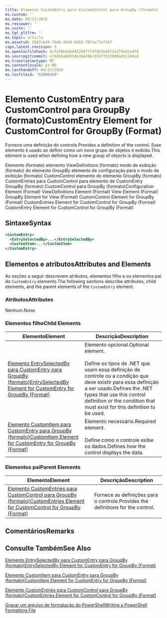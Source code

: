 ```yaml
---
title: Elemento CustomEntry para CustomControl para GroupBy (formato) | Microsoft Docs
ms.custom: ''
ms.date: 09/13/2016
ms.reviewer: ''
ms.suite: ''
ms.tgt_pltfrm: ''
ms.topic: article
ms.assetid: 2987cb45-f646-45d4-b81b-7871e77af36f
caps.latest.revision: 5
ms.openlocfilehash: dcf4f8b2bbd422067ffdf9b3b4972e279e91edf9
ms.sourcegitcommit: e7445ba8203da304286c591ff513900ad1c244a4
ms.translationtype: MT
ms.contentlocale: pt-BR
ms.lasthandoff: 04/23/2019
ms.locfileid: "62066459"
---
```

# <a name="customentry-element-for-customcontrol-for-groupby-format"></a><span data-ttu-id="b932f-102">Elemento CustomEntry para CustomControl para GroupBy (formato)</span><span class="sxs-lookup"><span data-stu-id="b932f-102">CustomEntry Element for CustomControl for GroupBy (Format)</span></span>

<span data-ttu-id="b932f-103">Fornece uma definição do controle.</span><span class="sxs-lookup"><span data-stu-id="b932f-103">Provides a definition of the control.</span></span> <span data-ttu-id="b932f-104">Esse elemento é usado ao definir como um novo grupo de objetos é exibido.</span><span class="sxs-lookup"><span data-stu-id="b932f-104">This element is used when defining how a new group of objects is displayed.</span></span>

<span data-ttu-id="b932f-105">Elemento (formato) elemento ViewDefinitions (formato) modo de exibição (formato) do elemento GroupBy elemento de configuração para o modo de exibição (formato) CustomControl elemento do elemento GroupBy (formato) CustomEntries para CustomControl para elemento de CustomEntry GroupBy (formato) CustomControl para GroupBy (formato)</span><span class="sxs-lookup"><span data-stu-id="b932f-105">Configuration Element (Format) ViewDefinitions Element (Format) View Element (Format) GroupBy Element for View (Format) CustomControl Element for GroupBy (Format) CustomEntries Element for CustomControl for GroupBy (Format) CustomEntry Element for CustomControl for GroupBy (Format)</span></span>

## <a name="syntax"></a><span data-ttu-id="b932f-106">Sintaxe</span><span class="sxs-lookup"><span data-stu-id="b932f-106">Syntax</span></span>

```xml
<CustomEntry>
  <EntrySelectedBy>...</EntrySelectedBy>
  <CustomItem>...</CustomItem>
</CustomEntry>
```

## <a name="attributes-and-elements"></a><span data-ttu-id="b932f-107">Elementos e atributos</span><span class="sxs-lookup"><span data-stu-id="b932f-107">Attributes and Elements</span></span>

<span data-ttu-id="b932f-108">As seções a seguir descrevem atributos, elementos filho e os elementos pai do `CustomEntry` elemento.</span><span class="sxs-lookup"><span data-stu-id="b932f-108">The following sections describe attributes, child elements, and the parent elements of the `CustomEntry` element.</span></span>

### <a name="attributes"></a><span data-ttu-id="b932f-109">Atributos</span><span class="sxs-lookup"><span data-stu-id="b932f-109">Attributes</span></span>

<span data-ttu-id="b932f-110">Nenhum.</span><span class="sxs-lookup"><span data-stu-id="b932f-110">None.</span></span>

### <a name="child-elements"></a><span data-ttu-id="b932f-111">Elementos filho</span><span class="sxs-lookup"><span data-stu-id="b932f-111">Child Elements</span></span>

|<span data-ttu-id="b932f-112">Elemento</span><span class="sxs-lookup"><span data-stu-id="b932f-112">Element</span></span>|<span data-ttu-id="b932f-113">Descrição</span><span class="sxs-lookup"><span data-stu-id="b932f-113">Description</span></span>|
|-------------|-----------------|
|[<span data-ttu-id="b932f-114">Elemento EntrySelectedBy para CustomEntry para GroupBy (formato)</span><span class="sxs-lookup"><span data-stu-id="b932f-114">EntrySelectedBy Element for CustomEntry for GroupBy (Format)</span></span>](./entryselectedby-element-for-customentry-for-groupby-format.md)|<span data-ttu-id="b932f-115">Elemento opcional.</span><span class="sxs-lookup"><span data-stu-id="b932f-115">Optional element.</span></span><br /><br /> <span data-ttu-id="b932f-116">Define os tipos de .NET que usam essa definição de controle ou a condição que deve existir para essa definição a ser usado.</span><span class="sxs-lookup"><span data-stu-id="b932f-116">Defines the .NET types that use this control definition or the condition that must exist for this definition to be used.</span></span>|
|[<span data-ttu-id="b932f-117">Elemento CustomItem para CustomEntry para GroupBy (formato)</span><span class="sxs-lookup"><span data-stu-id="b932f-117">CustomItem Element for CustomEntry for GroupBy (Format)</span></span>](./customitem-element-for-customentry-for-groupby-format.md)|<span data-ttu-id="b932f-118">Elemento necessário.</span><span class="sxs-lookup"><span data-stu-id="b932f-118">Required element.</span></span><br /><br /> <span data-ttu-id="b932f-119">Define como o controle exibe os dados.</span><span class="sxs-lookup"><span data-stu-id="b932f-119">Defines how the control displays the data.</span></span>|

### <a name="parent-elements"></a><span data-ttu-id="b932f-120">Elementos pai</span><span class="sxs-lookup"><span data-stu-id="b932f-120">Parent Elements</span></span>

|<span data-ttu-id="b932f-121">Elemento</span><span class="sxs-lookup"><span data-stu-id="b932f-121">Element</span></span>|<span data-ttu-id="b932f-122">Descrição</span><span class="sxs-lookup"><span data-stu-id="b932f-122">Description</span></span>|
|-------------|-----------------|
|[<span data-ttu-id="b932f-123">Elemento CustomEntries para CustomControl para GroupBy (formato)</span><span class="sxs-lookup"><span data-stu-id="b932f-123">CustomEntries Element for CustomControl for GroupBy (Format)</span></span>](./customentries-element-for-customcontrol-for-groupby-format.md)|<span data-ttu-id="b932f-124">Fornece as definições para o controle.</span><span class="sxs-lookup"><span data-stu-id="b932f-124">Provides the definitions for the control.</span></span>|

## <a name="remarks"></a><span data-ttu-id="b932f-125">Comentários</span><span class="sxs-lookup"><span data-stu-id="b932f-125">Remarks</span></span>

## <a name="see-also"></a><span data-ttu-id="b932f-126">Consulte Também</span><span class="sxs-lookup"><span data-stu-id="b932f-126">See Also</span></span>

[<span data-ttu-id="b932f-127">Elemento EntrySelectedBy para CustomEntry para GroupBy (formato)</span><span class="sxs-lookup"><span data-stu-id="b932f-127">EntrySelectedBy Element for CustomEntry for GroupBy (Format)</span></span>](./entryselectedby-element-for-customentry-for-groupby-format.md)

[<span data-ttu-id="b932f-128">Elemento CustomItem para CustomEntry para GroupBy (formato)</span><span class="sxs-lookup"><span data-stu-id="b932f-128">CustomItem Element for CustomEntry for GroupBy (Format)</span></span>](./customitem-element-for-customentry-for-groupby-format.md)

[<span data-ttu-id="b932f-129">Elemento CustomEntries para CustomControl para GroupBy (formato)</span><span class="sxs-lookup"><span data-stu-id="b932f-129">CustomEntries Element for CustomControl for GroupBy (Format)</span></span>](./customentries-element-for-customcontrol-for-groupby-format.md)

[<span data-ttu-id="b932f-130">Gravar um arquivo de formatação do PowerShell</span><span class="sxs-lookup"><span data-stu-id="b932f-130">Writing a PowerShell Formatting File</span></span>](./writing-a-powershell-formatting-file.md)
